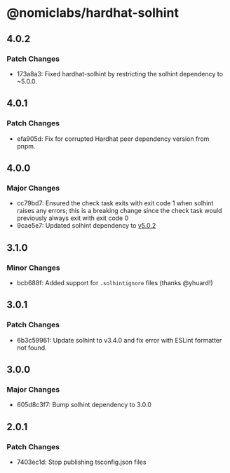 # @nomiclabs/hardhat-solhint

## 4.0.2

### Patch Changes

- 173a8a3: Fixed hardhat-solhint by restricting the solhint dependency to ~5.0.0.

## 4.0.1

### Patch Changes

- efa905d: Fix for corrupted Hardhat peer dependency version from pnpm.

## 4.0.0

### Major Changes

- cc79bd7: Ensured the check task exits with exit code 1 when solhint raises any errors; this is a breaking change since the check task would previously always exit with exit code 0
- 9cae5e7: Updated solhint dependency to [v5.0.2](https://github.com/protofire/solhint/releases/tag/v5.0.2)

## 3.1.0

### Minor Changes

- bcb688f: Added support for `.solhintignore` files (thanks @yhuard!)

## 3.0.1

### Patch Changes

- 6b3c59961: Update solhint to v3.4.0 and fix error with ESLint formatter not found.

## 3.0.0

### Major Changes

- 605d8c3f7: Bump solhint dependency to 3.0.0

## 2.0.1

### Patch Changes

- 7403ec1d: Stop publishing tsconfig.json files
